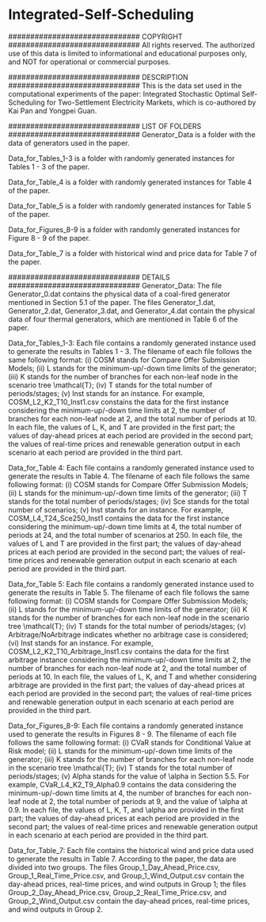 # Integrated-Self-Scheduling

############################## COPYRIGHT ##############################
All rights reserved. The authorized use of this data is limited to informational and educational purposes only, and NOT for operational or commercial purposes.


############################## DESCRIPTION ##############################
This is the data set used in the computational experiments of the paper: Integrated Stochastic Optimal Self-Scheduling for Two-Settlement Electricity Markets, which is co-authored by Kai Pan and Yongpei Guan.


############################## LIST OF FOLDERS ##############################
Generator_Data is a folder with the data of generators used in the paper.


Data_for_Tables_1-3 is a folder with randomly generated instances for Tables 1 - 3 of the paper.


Data_for_Table_4 is a folder with randomly generated instances for Table 4 of the paper.


Data_for_Table_5 is a folder with randomly generated instances for Table 5 of the paper.


Data_for_Figures_8-9 is a folder with randomly generated instances for Figure 8 - 9 of the paper.


Data_for_Table_7 is a folder with historical wind and price data for Table 7 of the paper.


############################## DETAILS ##############################
Generator_Data:
The file Generator_0.dat contains the physical data of a coal-fired generator mentioned in Section 5.1 of the paper.
The files Generator_1.dat, Generator_2.dat, Generator_3.dat, and Generator_4.dat contain the physical data of four thermal generators, which are mentioned in Table 6 of the paper.


Data_for_Tables_1-3:
Each file contains a randomly generated instance used to generate the results in Tables 1 - 3. The filename of each file follows the same following format: (i) COSM stands for Compare Offer Submission Models; (ii) L stands for the minimum-up/-down time limits of the generator; (iii) K stands for the number of branches for each non-leaf node in the scenario tree \mathcal{T}; (iv) T stands for the total number of periods/stages; (v) Inst stands for an instance. For example, COSM_L2_K2_T10_Inst1.csv constains the data for the first instance considering the minimum-up/-down time limits at 2, the number of branches for each non-leaf node at 2, and the total number of periods at 10. In each file, the values of L, K, and T are provided in the first part; the values of day-ahead prices at each period are provided in the second part; the values of real-time prices and renewable generation output in each scenario at each period are provided in the third part.


Data_for_Table 4:
Each file contains a randomly generated instance used to generate the results in Table 4. The filename of each file follows the same following format: (i) COSM stands for Compare Offer Submission Models; (ii) L stands for the minimum-up/-down time limits of the generator; (iii) T stands for the total number of periods/stages; (iv) Sce stands for the total number of scenarios; (v) Inst stands for an instance. For example, COSM_L4_T24_Sce250_Inst1 contains the data for the first instance considering the minimum-up/-down time limits at 4, the total number of periods at 24, and the total number of scenarios at 250. In each file, the values of L and T are provided in the first part; the values of day-ahead prices at each period are provided in the second part; the values of real-time prices and renewable generation output in each scenario at each period are provided in the third part.


Data_for_Table 5:
Each file contains a randomly generated instance used to generate the results in Table 5. The filename of each file follows the same following format: (i) COSM stands for Compare Offer Submission Models; (ii) L stands for the minimum-up/-down time limits of the generator; (iii) K stands for the number of branches for each non-leaf node in the scenario tree \mathcal{T}; (iv) T stands for the total number of periods/stages; (v) Arbitrage/NoArbitrage indicates whether no arbitrage case is considered; (vi) Inst stands for an instance. For example, COSM_L2_K2_T10_Arbitrage_Inst1.csv contains the data for the first arbitrage instance considering the minimum-up/-down time limits at 2, the number of branches for each non-leaf node at 2, and the total number of periods at 10. In each file, the values of L, K, and T and whether considering arbitrage are provided in the first part; the values of day-ahead prices at each period are provided in the second part; the values of real-time prices and renewable generation output in each scenario at each period are provided in the third part.


Data_for_Figures_8-9:
Each file contains a randomly generated instance used to generate the results in Figures 8 - 9. The filename of each file follows the same following format: (i) CVaR stands for Conditional Value at Risk model; (ii) L stands for the minimum-up/-down time limits of the generator; (iii) K stands for the number of branches for each non-leaf node in the scenario tree \mathcal{T}; (iv) T stands for the total number of periods/stages; (v) Alpha stands for the value of \alpha in Section 5.5. For example, CVaR_L4_K2_T9_Alpha0.9 contains the data considering the minimum-up/-down time limits at 4, the number of branches for each non-leaf node at 2, the total number of periods at 9, and the value of \alpha at 0.9. In each file, the values of L, K, T, and \alpha are provided in the first part; the values of day-ahead prices at each period are provided in the second part; the values of real-time prices and renewable generation output in each scenario at each period are provided in the third part.


Data_for_Table_7:
Each file contains the historical wind and price data used to generate the results in Table 7. According to the paper, the data are divided into two groups. The files Group_1_Day_Ahead_Price.csv, Group_1_Real_Time_Price.csv, and Group_1_Wind_Output.csv contain the day-ahead prices, real-time prices, and wind outputs in Group 1; the files Group_2_Day_Ahead_Price.csv, Group_2_Real_Time_Price.csv, and Group_2_Wind_Output.csv contain the day-ahead prices, real-time prices, and wind outputs in Group 2.
